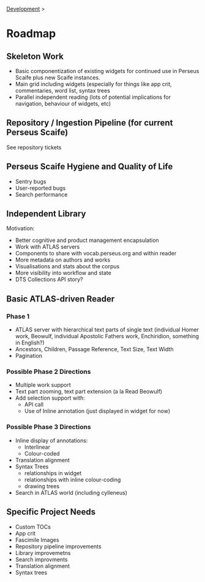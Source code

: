 [Development](/development.html) >

# Roadmap

## Skeleton Work

  * Basic componentization of existing widgets for continued use in Perseus Scaife plus new Scaife instances.
  * Main grid including widgets (especially for things like app crit, commentaries, word list, syntax trees
  * Parallel independent reading (lots of potential implications for navigation, behaviour of widgets, etc)

## Repository / Ingestion Pipeline (for current Perseus Scaife)

See repository tickets

## Perseus Scaife Hygiene and Quality of Life

  * Sentry bugs
  * User-reported bugs
  * Search performance

## Independent Library

Motivation: 

  * Better cognitive and product management encapsulation
  * Work with ATLAS servers
  * Components to share with vocab.perseus.org and within reader
  * More metadata on authors and works
  * Visualisations and stats about the corpus
  * More visibility into workflow and state
  * DTS Collections API story?

## Basic ATLAS-driven Reader

### Phase 1

  * ATLAS server with hierarchical text parts of single text (individual Homer work, Beowulf, individual Apostolic Fathers work, Enchiridion, something in English?)
  * Ancestors, Children, Passage Reference, Text Size, Text Width
  * Pagination

### Possible Phase 2 Directions

  * Multiple work support
  * Text part zooming, text part extension (a la Read Beowulf)
  * Add selection support with:
      * API call
      * Use of Inline annotation (just displayed in widget for now)

### Possible Phase 3 Directions

  * Inline display of annotations:
      * Interlinear
      * Colour-coded
  * Translation alignment
  * Syntax Trees
      * relationships in widget
      * relationships with inline colour-coding
      * drawing trees
  * Search in ATLAS world (including cylleneus)

## Specific Project Needs

  * Custom TOCs
  * App crit
  * Fascimile Images
  * Repository pipeline improvements
  * Library improvemetns
  * Search improvments
  * Translation alignment
  * Syntax trees
